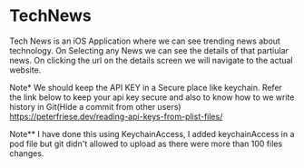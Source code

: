 # TechNews

Tech News is an iOS Application where we can see trending news about technology.
On Selecting any News we can see the details of that partiular news.
On clicking the url on the details screen we will navigate to the actual website.

Note* We should keep the API KEY in a Secure place like keychain.
Refer the link below to keep your api key secure and also to know how to we write history in Git(Hide a commit from other users)
https://peterfriese.dev/reading-api-keys-from-plist-files/

Note** I have done this using KeychainAccess, I added keychainAccess in a pod file but git didn't allowed to upload as there were more than 100 files changes.
